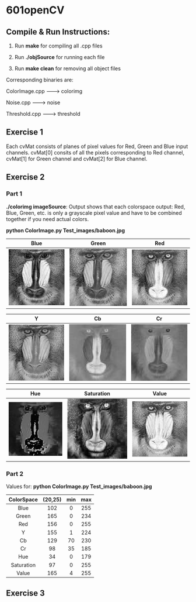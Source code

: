 # 601openCV

## Compile & Run Instructions:
1. Run **make** for compiling all .cpp files

2. Run **./objSource** for running each file

3. Run **make clean** for removing all object files


Corresponding binaries are:

ColorImage.cpp ---> colorimg 

Noise.cpp ---> noise	

Threshold.cpp ---> threshold

## Exercise 1

Each cvMat consists of planes of pixel values for Red, Green and Blue input channels. cvMat[0] consits of all the pixels corresponding to Red channel, cvMat[1] for Green channel and cvMat[2] for Blue channel.

## Exercise 2

### Part 1
**./colorimg imageSource**: Output shows that each colorspace output: Red, Blue, Green, etc. is only a grayscale pixel value and have to be combined together if you need actual colors. 

**python ColorImage.py Test_images/baboon.jpg**

| Blue 				| Green 			  	| Red 				|
|:-----------------:|:---------------------:|:-----------------:|
| ![blue](Blue.png) | ![green](Green.png) 	| ![red](Red.png) 	|

| Y 				| Cb 			  		| Cr 				|
|:-----------------:|:---------------------:|:-----------------:|
| ![y](Y.png) 		| ![cb](Cb.png) 		| ![cr](Cr.png) 	|

| Hue 				| Saturation 			| Value 			|
|:-----------------:|:---------------------:|:-----------------:|
| ![hue](Hue.png) | ![sat](Saturation.png)  | ![val](Value.png) |

### Part 2

Values for: **python ColorImage.py Test_images/baboon.jpg** 

| ColorSpace 	| (20,25) 	| min 	| max 	|
|:-------------:|:---------:|:-----:|:-----:|
| Blue 			| 102 		| 0 	| 255	|
| Green 		| 165 		| 0		| 234	|
| Red 			| 156		| 0		| 255   |
| Y 			| 155		| 1 	| 224	|
| Cb 			| 129 		| 70 	| 230	|
| Cr 			| 98 		| 35 	| 185	|
| Hue 			| 34 		| 0 	| 179	|
| Saturation 	| 97 		| 0 	| 255	|
| Value 		| 165		| 4 	| 255	|

## Exercise 3



